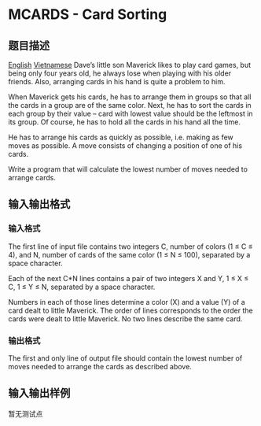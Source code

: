 # MCARDS - Card Sorting

## 题目描述

[English](/problems/MCARDS/en/) [Vietnamese](/problems/MCARDS/vn/) Dave’s little son Maverick likes to play card games, but being only four years old, he always lose when playing with his older friends. Also, arranging cards in his hand is quite a problem to him.

When Maverick gets his cards, he has to arrange them in groups so that all the cards in a group are of the same color. Next, he has to sort the cards in each group by their value – card with lowest value should be the leftmost in its group. Of course, he has to hold all the cards in his hand all the time.

He has to arrange his cards as quickly as possible, i.e. making as few moves as possible. A move consists of changing a position of one of his cards.

Write a program that will calculate the lowest number of moves needed to arrange cards.

## 输入输出格式

### 输入格式

 The first line of input file contains two integers C, number of colors (1 ≤ C ≤ 4), and N, number of cards of the same color (1 ≤ N ≤ 100), separated by a space character.

Each of the next C\*N lines contains a pair of two integers X and Y, 1 ≤ X ≤ C, 1 ≤ Y ≤ N, separated by a space character.

Numbers in each of those lines determine a color (X) and a value (Y) of a card dealt to little Maverick. The order of lines corresponds to the order the cards were dealt to little Maverick. No two lines describe the same card.

### 输出格式

 The first and only line of output file should contain the lowest number of moves needed to arrange the cards as described above.

## 输入输出样例

暂无测试点

